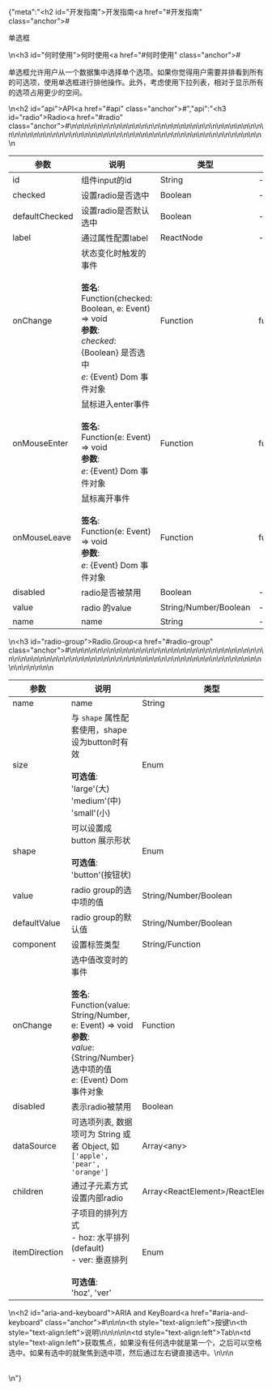 {"meta":"<h2 id=\"&#x5F00;&#x53D1;&#x6307;&#x5357;\">&#x5F00;&#x53D1;&#x6307;&#x5357;<a href=\"#&#x5F00;&#x53D1;&#x6307;&#x5357;\" class=\"anchor\">#</a></h2><p>&#x5355;&#x9009;&#x6846;</p>\n<h3 id=\"&#x4F55;&#x65F6;&#x4F7F;&#x7528;\">&#x4F55;&#x65F6;&#x4F7F;&#x7528;<a href=\"#&#x4F55;&#x65F6;&#x4F7F;&#x7528;\" class=\"anchor\">#</a></h3><p>&#x5355;&#x9009;&#x6846;&#x5141;&#x8BB8;&#x7528;&#x6237;&#x4ECE;&#x4E00;&#x4E2A;&#x6570;&#x636E;&#x96C6;&#x4E2D;&#x9009;&#x62E9;&#x5355;&#x4E2A;&#x9009;&#x9879;&#x3002;&#x5982;&#x679C;&#x4F60;&#x89C9;&#x5F97;&#x7528;&#x6237;&#x9700;&#x8981;&#x5E76;&#x6392;&#x770B;&#x5230;&#x6240;&#x6709;&#x7684;&#x53EF;&#x9009;&#x9879;&#xFF0C;&#x4F7F;&#x7528;&#x5355;&#x9009;&#x6846;&#x8FDB;&#x884C;&#x6392;&#x4ED6;&#x64CD;&#x4F5C;&#x3002;&#x6B64;&#x5916;&#xFF0C;&#x8003;&#x8651;&#x4F7F;&#x7528;&#x4E0B;&#x62C9;&#x5217;&#x8868;&#xFF0C;&#x76F8;&#x5BF9;&#x4E8E;&#x663E;&#x793A;&#x6240;&#x6709;&#x7684;&#x9009;&#x9879;&#x5360;&#x7528;&#x66F4;&#x5C11;&#x7684;&#x7A7A;&#x95F4;&#x3002;</p>\n<h2 id=\"api\">API<a href=\"#api\" class=\"anchor\">#</a></h2>","api":"<h3 id=\"radio\">Radio<a href=\"#radio\" class=\"anchor\">#</a></h3><table>\n<thead>\n<tr>\n<th>&#x53C2;&#x6570;</th>\n<th>&#x8BF4;&#x660E;</th>\n<th>&#x7C7B;&#x578B;</th>\n<th>&#x9ED8;&#x8BA4;&#x503C;</th>\n</tr>\n</thead>\n<tbody>\n<tr>\n<td>id</td>\n<td>&#x7EC4;&#x4EF6;input&#x7684;id</td>\n<td>String</td>\n<td>-</td>\n</tr>\n<tr>\n<td>checked</td>\n<td>&#x8BBE;&#x7F6E;radio&#x662F;&#x5426;&#x9009;&#x4E2D;</td>\n<td>Boolean</td>\n<td>-</td>\n</tr>\n<tr>\n<td>defaultChecked</td>\n<td>&#x8BBE;&#x7F6E;radio&#x662F;&#x5426;&#x9ED8;&#x8BA4;&#x9009;&#x4E2D;</td>\n<td>Boolean</td>\n<td>-</td>\n</tr>\n<tr>\n<td>label</td>\n<td>&#x901A;&#x8FC7;&#x5C5E;&#x6027;&#x914D;&#x7F6E;label</td>\n<td>ReactNode</td>\n<td>-</td>\n</tr>\n<tr>\n<td>onChange</td>\n<td>&#x72B6;&#x6001;&#x53D8;&#x5316;&#x65F6;&#x89E6;&#x53D1;&#x7684;&#x4E8B;&#x4EF6;<br><br><strong>&#x7B7E;&#x540D;</strong>:<br>Function(checked: Boolean, e: Event) =&gt; void<br><strong>&#x53C2;&#x6570;</strong>:<br><em>checked</em>: {Boolean} &#x662F;&#x5426;&#x9009;&#x4E2D;<br>_e_: {Event} Dom &#x4E8B;&#x4EF6;&#x5BF9;&#x8C61;</td>\n<td>Function</td>\n<td>func.noop</td>\n</tr>\n<tr>\n<td>onMouseEnter</td>\n<td>&#x9F20;&#x6807;&#x8FDB;&#x5165;enter&#x4E8B;&#x4EF6;<br><br><strong>&#x7B7E;&#x540D;</strong>:<br>Function(e: Event) =&gt; void<br><strong>&#x53C2;&#x6570;</strong>:<br>_e_: {Event} Dom &#x4E8B;&#x4EF6;&#x5BF9;&#x8C61;</td>\n<td>Function</td>\n<td>func.noop</td>\n</tr>\n<tr>\n<td>onMouseLeave</td>\n<td>&#x9F20;&#x6807;&#x79BB;&#x5F00;&#x4E8B;&#x4EF6;<br><br><strong>&#x7B7E;&#x540D;</strong>:<br>Function(e: Event) =&gt; void<br><strong>&#x53C2;&#x6570;</strong>:<br>_e_: {Event} Dom &#x4E8B;&#x4EF6;&#x5BF9;&#x8C61;</td>\n<td>Function</td>\n<td>func.noop</td>\n</tr>\n<tr>\n<td>disabled</td>\n<td>radio&#x662F;&#x5426;&#x88AB;&#x7981;&#x7528;</td>\n<td>Boolean</td>\n<td>-</td>\n</tr>\n<tr>\n<td>value</td>\n<td>radio &#x7684;value</td>\n<td>String/Number/Boolean</td>\n<td>-</td>\n</tr>\n<tr>\n<td>name</td>\n<td>name</td>\n<td>String</td>\n<td>-</td>\n</tr>\n</tbody>\n</table>\n<h3 id=\"radio-group\">Radio.Group<a href=\"#radio-group\" class=\"anchor\">#</a></h3><table>\n<thead>\n<tr>\n<th>&#x53C2;&#x6570;</th>\n<th>&#x8BF4;&#x660E;</th>\n<th>&#x7C7B;&#x578B;</th>\n<th>&#x9ED8;&#x8BA4;&#x503C;</th>\n</tr>\n</thead>\n<tbody>\n<tr>\n<td>name</td>\n<td>name</td>\n<td>String</td>\n<td>-</td>\n</tr>\n<tr>\n<td>size</td>\n<td>&#x4E0E; <code>shape</code> &#x5C5E;&#x6027;&#x914D;&#x5957;&#x4F7F;&#x7528;&#xFF0C;shape&#x8BBE;&#x4E3A;button&#x65F6;&#x6709;&#x6548;<br><br><strong>&#x53EF;&#x9009;&#x503C;</strong>:<br>&apos;large&apos;(&#x5927;)<br>&apos;medium&apos;(&#x4E2D;)<br>&apos;small&apos;(&#x5C0F;)</td>\n<td>Enum</td>\n<td>&apos;medium&apos;</td>\n</tr>\n<tr>\n<td>shape</td>\n<td>&#x53EF;&#x4EE5;&#x8BBE;&#x7F6E;&#x6210; button &#x5C55;&#x793A;&#x5F62;&#x72B6;<br><br><strong>&#x53EF;&#x9009;&#x503C;</strong>:<br>&apos;button&apos;(&#x6309;&#x94AE;&#x72B6;)</td>\n<td>Enum</td>\n<td>-</td>\n</tr>\n<tr>\n<td>value</td>\n<td>radio group&#x7684;&#x9009;&#x4E2D;&#x9879;&#x7684;&#x503C;</td>\n<td>String/Number/Boolean</td>\n<td>-</td>\n</tr>\n<tr>\n<td>defaultValue</td>\n<td>radio group&#x7684;&#x9ED8;&#x8BA4;&#x503C;</td>\n<td>String/Number/Boolean</td>\n<td>-</td>\n</tr>\n<tr>\n<td>component</td>\n<td>&#x8BBE;&#x7F6E;&#x6807;&#x7B7E;&#x7C7B;&#x578B;</td>\n<td>String/Function</td>\n<td>&apos;div&apos;</td>\n</tr>\n<tr>\n<td>onChange</td>\n<td>&#x9009;&#x4E2D;&#x503C;&#x6539;&#x53D8;&#x65F6;&#x7684;&#x4E8B;&#x4EF6;<br><br><strong>&#x7B7E;&#x540D;</strong>:<br>Function(value: String/Number, e: Event) =&gt; void<br><strong>&#x53C2;&#x6570;</strong>:<br><em>value</em>: {String/Number} &#x9009;&#x4E2D;&#x9879;&#x7684;&#x503C;<br>_e_: {Event} Dom &#x4E8B;&#x4EF6;&#x5BF9;&#x8C61;</td>\n<td>Function</td>\n<td>() =&gt; { }</td>\n</tr>\n<tr>\n<td>disabled</td>\n<td>&#x8868;&#x793A;radio&#x88AB;&#x7981;&#x7528;</td>\n<td>Boolean</td>\n<td>-</td>\n</tr>\n<tr>\n<td>dataSource</td>\n<td>&#x53EF;&#x9009;&#x9879;&#x5217;&#x8868;, &#x6570;&#x636E;&#x9879;&#x53EF;&#x4E3A; String &#x6216;&#x8005; Object, &#x5982; <code>[&apos;apple&apos;, &apos;pear&apos;, &apos;orange&apos;]</code></td>\n<td>Array&lt;any&gt;</td>\n<td>[]</td>\n</tr>\n<tr>\n<td>children</td>\n<td>&#x901A;&#x8FC7;&#x5B50;&#x5143;&#x7D20;&#x65B9;&#x5F0F;&#x8BBE;&#x7F6E;&#x5185;&#x90E8;radio</td>\n<td>Array&lt;ReactElement&gt;/ReactElement</td>\n<td>-</td>\n</tr>\n<tr>\n<td>itemDirection</td>\n<td>&#x5B50;&#x9879;&#x76EE;&#x7684;&#x6392;&#x5217;&#x65B9;&#x5F0F;<br>- hoz: &#x6C34;&#x5E73;&#x6392;&#x5217; (default)<br>- ver: &#x5782;&#x76F4;&#x6392;&#x5217;<br><br><strong>&#x53EF;&#x9009;&#x503C;</strong>:<br>&apos;hoz&apos;, &apos;ver&apos;</td>\n<td>Enum</td>\n<td>&apos;hoz&apos;</td>\n</tr>\n</tbody>\n</table>\n<h2 id=\"aria-and-keyboard\">ARIA and KeyBoard<a href=\"#aria-and-keyboard\" class=\"anchor\">#</a></h2><table>\n<thead>\n<tr>\n<th style=\"text-align:left\">&#x6309;&#x952E;</th>\n<th style=\"text-align:left\">&#x8BF4;&#x660E;</th>\n</tr>\n</thead>\n<tbody>\n<tr>\n<td style=\"text-align:left\">Tab</td>\n<td style=\"text-align:left\">&#x83B7;&#x53D6;&#x7126;&#x70B9;&#xFF0C;&#x5982;&#x679C;&#x6CA1;&#x6709;&#x4EFB;&#x4F55;&#x9009;&#x4E2D;&#x5C31;&#x662F;&#x7B2C;&#x4E00;&#x4E2A;&#xFF0C;&#x4E4B;&#x540E;&#x53EF;&#x4EE5;&#x7A7A;&#x683C;&#x9009;&#x4E2D;&#x3002;&#x5982;&#x679C;&#x6709;&#x9009;&#x4E2D;&#x7684;&#x5C31;&#x805A;&#x7126;&#x5230;&#x9009;&#x4E2D;&#x9879;&#xFF0C;&#x7136;&#x540E;&#x901A;&#x8FC7;&#x5DE6;&#x53F3;&#x952E;&#x76F4;&#x63A5;&#x9009;&#x4E2D;&#x3002;</td>\n</tr>\n</tbody>\n</table>\n"}